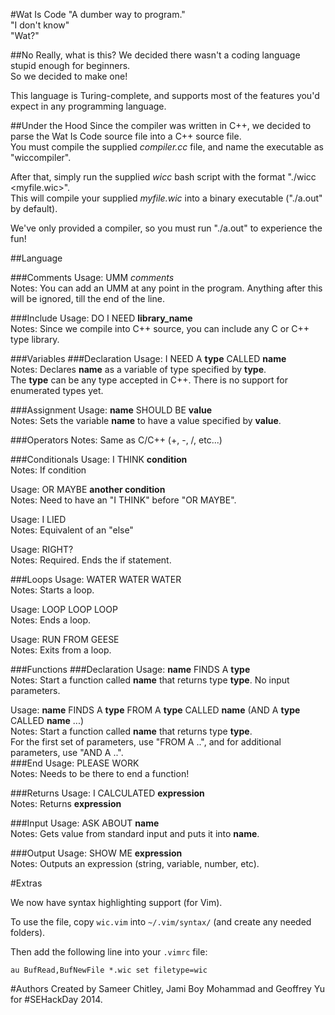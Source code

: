 #Wat Is Code
"A dumber way to program."  
"I don't know"  
"Wat?"  

##No Really, what is this?
We decided there wasn't a coding language stupid enough for beginners.  
So we decided to make one!  

This language is Turing-complete, and supports most of the features you'd expect in any programming language.  

##Under the Hood
Since the compiler was written in C++, we decided to parse the Wat Is Code source file into a C++ source file.  
You must compile the supplied *compiler.cc* file, and name the executable as "wiccompiler".   

After that, simply run the supplied *wicc* bash script with the format "./wicc <myfile.wic>".  
This will compile your supplied *myfile.wic* into a binary executable ("./a.out" by default).  

We've only provided a compiler, so you must run "./a.out" to experience the fun!  

##Language

###Comments
Usage: UMM *comments*   
Notes: You can add an UMM at any point in the program. Anything after this will be ignored, till the end of the line.  

###Include
Usage: DO I NEED **library_name**  
Notes: Since we compile into C++ source, you can include any C or C++ type library.  

###Variables
###Declaration
Usage: I NEED A **type** CALLED **name**  
Notes: Declares **name** as a variable of type specified by **type**.  
The **type** can be any type accepted in C++. There is no support for enumerated types yet.  

###Assignment
Usage: **name** SHOULD BE **value**  
Notes: Sets the variable **name** to have a value specified by **value**.  

###Operators
Notes: Same as C/C++ (+, -, /, etc...)  

###Conditionals
Usage: I THINK **condition**  
Notes: If condition  

Usage: OR MAYBE **another condition**  
Notes: Need to have an "I THINK" before "OR MAYBE".  

Usage: I LIED  
Notes: Equivalent of an "else"  

Usage: RIGHT?  
Notes: Required. Ends the if statement.  

###Loops
Usage: WATER WATER WATER  
Notes: Starts a loop.  

Usage: LOOP LOOP LOOP  
Notes: Ends a loop.  

Usage: RUN FROM GEESE  
Notes: Exits from a loop.  

###Functions
###Declaration
Usage: **name** FINDS A **type**  
Notes: Start a function called **name** that returns type **type**. No input parameters.  

Usage: **name** FINDS A **type** FROM A **type** CALLED **name** (AND A **type** CALLED **name** ...)  
Notes: Start a function called **name** that returns type **type**.  
For the first set of parameters, use "FROM A ..", and for additional parameters, use "AND A ..".  
###End
Usage: PLEASE WORK  
Notes: Needs to be there to end a function!  

###Returns
Usage: I CALCULATED **expression**  
Notes: Returns **expression**  

###Input
Usage: ASK ABOUT **name**  
Notes: Gets value from standard input and puts it into **name**.  

###Output
Usage: SHOW ME **expression**  
Notes: Outputs an expression (string, variable, number, etc).  

#Extras

We now have syntax highlighting support (for Vim).  

To use the file, copy `wic.vim` into `~/.vim/syntax/` (and create any needed folders).  

Then add the following line into your `.vimrc` file:  

```vimscript  
au BufRead,BufNewFile *.wic set filetype=wic  
```  

#Authors
Created by Sameer Chitley, Jami Boy Mohammad and Geoffrey Yu for #SEHackDay 2014.  
